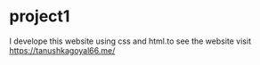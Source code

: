 # project1
I develope this website using css and html.to see the website visit https://tanushkagoyal66.me/
